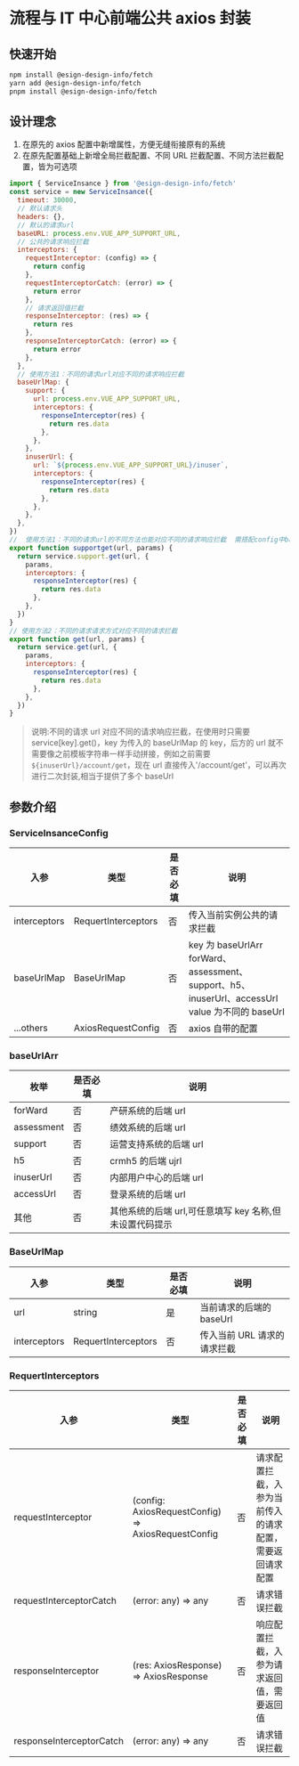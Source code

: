 # 流程与 IT 中心前端公共 axios 封装

## 快速开始

```bash
npm install @esign-design-info/fetch
yarn add @esign-design-info/fetch
pnpm install @esign-design-info/fetch
```

## 设计理念

1. 在原先的 axios 配置中新增属性，方便无缝衔接原有的系统
2. 在原先配置基础上新增全局拦截配置、不同 URL 拦截配置、不同方法拦截配置，皆为可选项

```js
import { ServiceInsance } from '@esign-design-info/fetch'
const service = new ServiceInsance({
  timeout: 30000,
  // 默认请求头
  headers: {},
  // 默认的请求url
  baseURL: process.env.VUE_APP_SUPPORT_URL,
  // 公共的请求响应拦截
  interceptors: {
    requestInterceptor: (config) => {
      return config
    },
    requestInterceptorCatch: (error) => {
      return error
    },
    // 请求返回值拦截
    responseInterceptor: (res) => {
      return res
    },
    responseInterceptorCatch: (error) => {
      return error
    },
  },
  // 使用方法1：不同的请求url对应不同的请求响应拦截
  baseUrlMap: {
    support: {
      url: process.env.VUE_APP_SUPPORT_URL,
      interceptors: {
        responseInterceptor(res) {
          return res.data
        },
      },
    },
    inuserUrl: {
      url: `${process.env.VUE_APP_SUPPORT_URL}/inuser`,
      interceptors: {
        responseInterceptor(res) {
          return res.data
        },
      },
    },
  },
})
//  使用方法1：不同的请求url的不同方法也能对应不同的请求响应拦截  需搭配config中baseUrlMap使用
export function supportget(url, params) {
  return service.support.get(url, {
    params,
    interceptors: {
      responseInterceptor(res) {
        return res.data
      },
    },
  })
}
// 使用方法2：不同的请求请求方式对应不同的请求拦截
export function get(url, params) {
  return service.get(url, {
    params,
    interceptors: {
      responseInterceptor(res) {
        return res.data
      },
    },
  })
}
```

> 说明:不同的请求 url 对应不同的请求响应拦截，在使用时只需要 service[key].get()，key 为传入的 baseUrlMap 的 key，后方的 url 就不需要像之前模板字符串一样手动拼接，例如之前需要`${inuserUrl}/account/get`，现在 url 直接传入'/account/get'，可以再次进行二次封装,相当于提供了多个 baseUrl

## 参数介绍

### ServiceInsanceConfig

| 入参         | 类型                | 是否必填 | 说明                                                                                            |
| ------------ | ------------------- | -------- | ----------------------------------------------------------------------------------------------- |
| interceptors | RequertInterceptors | 否       | 传入当前实例公共的请求拦截                                                                      |
| baseUrlMap   | BaseUrlMap          | 否       | key 为 baseUrlArr forWard、assessment、support、h5、inuserUrl、accessUrl value 为不同的 baseUrl |
| ...others    | AxiosRequestConfig  | 否       | axios 自带的配置                                                                                |

### baseUrlArr

| 枚举       | 是否必填 | 说明                                                    |
| ---------- | -------- | ------------------------------------------------------- |
| forWard    | 否       | 产研系统的后端 url                                      |
| assessment | 否       | 绩效系统的后端 url                                      |
| support    | 否       | 运营支持系统的后端 url                                  |
| h5         | 否       | crmh5 的后端 ujrl                                       |
| inuserUrl  | 否       | 内部用户中心的后端 url                                  |
| accessUrl  | 否       | 登录系统的后端 url                                      |
| 其他       | 否       | 其他系统的后端 url,可任意填写 key 名称,但未设置代码提示 |

### BaseUrlMap

| 入参         | 类型                | 是否必填 | 说明                        |
| ------------ | ------------------- | -------- | --------------------------- |
| url          | string              | 是       | 当前请求的后端的 baseUrl    |
| interceptors | RequertInterceptors | 否       | 传入当前 URL 请求的请求拦截 |

### RequertInterceptors

| 入参                     | 类型                                               | 是否必填 | 说明                                                     |
| ------------------------ | -------------------------------------------------- | -------- | -------------------------------------------------------- |
| requestInterceptor       | (config: AxiosRequestConfig) => AxiosRequestConfig | 否       | 请求配置拦截，入参为当前传入的请求配置，需要返回请求配置 |
| requestInterceptorCatch  | (error: any) => any                                | 否       | 请求错误拦截                                             |
| responseInterceptor      | (res: AxiosResponse) => AxiosResponse              | 否       | 响应配置拦截，入参为请求返回值，需要返回值               |
| responseInterceptorCatch | (error: any) => any                                | 否       | 请求错误拦截                                             |
